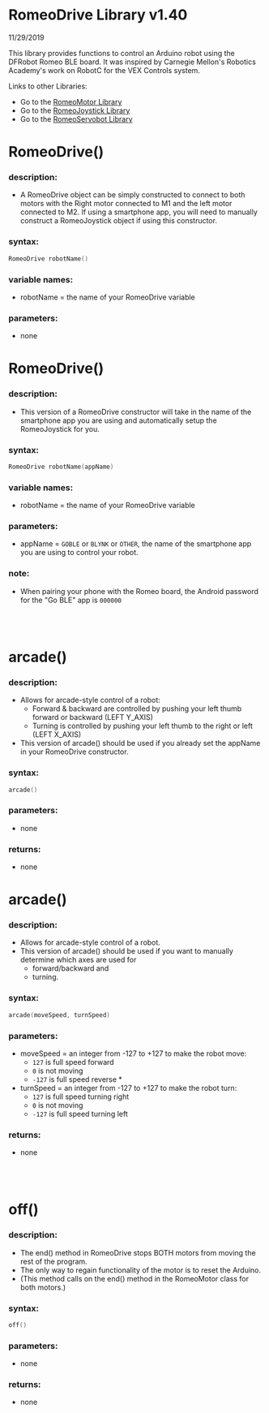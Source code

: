 # RomeoDrive Library v1.40
11/29/2019

This library provides functions to control an Arduino robot using the DFRobot Romeo BLE board.
It was inspired by Carnegie Mellon's Robotics Academy's work on RobotC for the VEX Controls system.

Links to other Libraries:
* Go to the [RomeoMotor Library](RomeoMotor%20Library.md)
* Go to the [RomeoJoystick Library](RomeoJoystick%20Library.md)
* Go to the [RomeoServobot Library](RomeoServobot%20Library.md)


# RomeoDrive()
### description:
* A RomeoDrive object can be simply constructed to connect to both motors with the Right motor connected to M1 and the left motor connected to M2.  If using a smartphone app, you will need to manually construct a RomeoJoystick object if using this constructor.
### syntax:
```c
RomeoDrive robotName()
```
### variable names:
* robotName = the name of your RomeoDrive variable
### parameters:
* none



# RomeoDrive()
### description:
* This version of a RomeoDrive constructor will take in the name of the smartphone app you are using and automatically setup the RomeoJoystick for you.
### syntax:
```c
RomeoDrive robotName(appName)
```
### variable names:
* robotName = the name of your RomeoDrive variable
### parameters:
* appName = ```GOBLE``` or ```BLYNK``` or ```OTHER```, the name of the smartphone app you are using to control your robot.

### note:
* When pairing your phone with the Romeo board, the Android password for the "Go BLE" app is ```000000```

<br/><br/>

# arcade()
### description:
* Allows for arcade-style control of a robot:
  * Forward & backward are controlled by pushing your left thumb forward or backward (LEFT Y_AXIS)
  * Turning is controlled by pushing your left thumb to the right or left (LEFT X_AXIS)
* This version of arcade() should be used if you already set the appName in your RomeoDrive constructor.
### syntax:
```c
arcade()
```
### parameters:
* none
### returns:
* none



# arcade()
### description:
* Allows for arcade-style control of a robot.
* This version of arcade() should be used if you want to manually determine which axes are used for 
  * forward/backward and 
  * turning.
### syntax:
```c
arcade(moveSpeed, turnSpeed)
```
### parameters:
* moveSpeed = an integer from -127 to +127 to make the robot move:
  * ```127``` is full speed forward
  * ```0``` is not moving
  * ```-127``` is full speed reverse
    *
* turnSpeed = an integer from -127 to +127 to make the robot turn:
  * ```127``` is full speed turning right
  * ```0``` is not moving
  * ```-127``` is full speed turning left
### returns:
* none

<br/><br/>

# off()
### description:
* The end() method in RomeoDrive stops BOTH motors from moving the rest of the program.
* The only way to regain functionality of the motor is to reset the Arduino.
* (This method calls on the end() method in the RomeoMotor class for both motors.)
### syntax:
```c
off()
```
 ### parameters:
 * none
 ### returns:
 * none

 